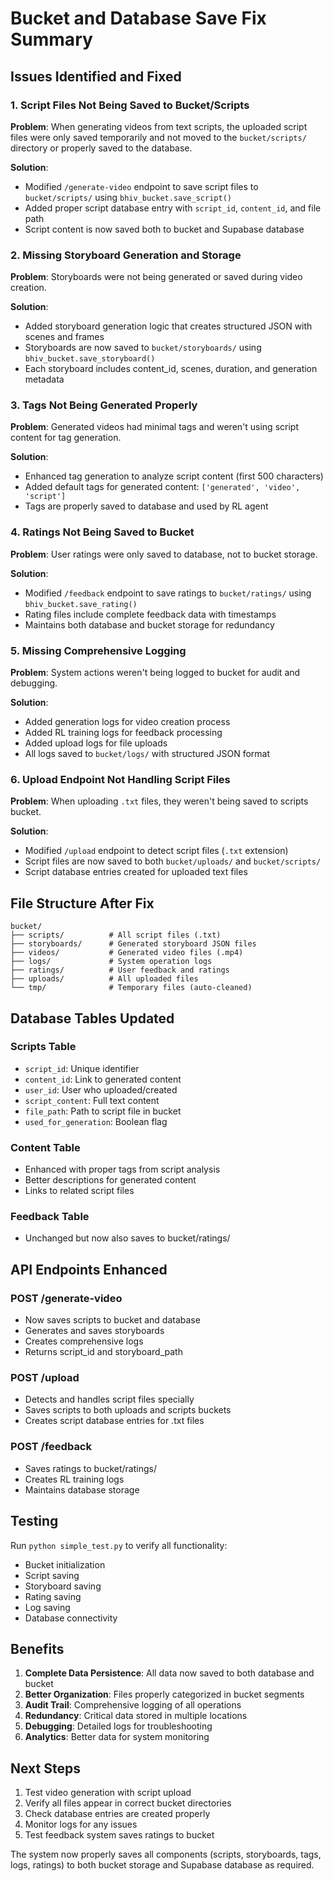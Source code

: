 # Bucket and Database Save Fix Summary

## Issues Identified and Fixed

### 1. Script Files Not Being Saved to Bucket/Scripts
**Problem**: When generating videos from text scripts, the uploaded script files were only saved temporarily and not moved to the `bucket/scripts/` directory or properly saved to the database.

**Solution**: 
- Modified `/generate-video` endpoint to save script files to `bucket/scripts/` using `bhiv_bucket.save_script()`
- Added proper script database entry with `script_id`, `content_id`, and file path
- Script content is now saved both to bucket and Supabase database

### 2. Missing Storyboard Generation and Storage
**Problem**: Storyboards were not being generated or saved during video creation.

**Solution**:
- Added storyboard generation logic that creates structured JSON with scenes and frames
- Storyboards are now saved to `bucket/storyboards/` using `bhiv_bucket.save_storyboard()`
- Each storyboard includes content_id, scenes, duration, and generation metadata

### 3. Tags Not Being Generated Properly
**Problem**: Generated videos had minimal tags and weren't using script content for tag generation.

**Solution**:
- Enhanced tag generation to analyze script content (first 500 characters)
- Added default tags for generated content: `['generated', 'video', 'script']`
- Tags are properly saved to database and used by RL agent

### 4. Ratings Not Being Saved to Bucket
**Problem**: User ratings were only saved to database, not to bucket storage.

**Solution**:
- Modified `/feedback` endpoint to save ratings to `bucket/ratings/` using `bhiv_bucket.save_rating()`
- Rating files include complete feedback data with timestamps
- Maintains both database and bucket storage for redundancy

### 5. Missing Comprehensive Logging
**Problem**: System actions weren't being logged to bucket for audit and debugging.

**Solution**:
- Added generation logs for video creation process
- Added RL training logs for feedback processing
- Added upload logs for file uploads
- All logs saved to `bucket/logs/` with structured JSON format

### 6. Upload Endpoint Not Handling Script Files
**Problem**: When uploading `.txt` files, they weren't being saved to scripts bucket.

**Solution**:
- Modified `/upload` endpoint to detect script files (`.txt` extension)
- Script files are now saved to both `bucket/uploads/` and `bucket/scripts/`
- Script database entries created for uploaded text files

## File Structure After Fix

```
bucket/
├── scripts/          # All script files (.txt)
├── storyboards/      # Generated storyboard JSON files
├── videos/           # Generated video files (.mp4)
├── logs/             # System operation logs
├── ratings/          # User feedback and ratings
├── uploads/          # All uploaded files
└── tmp/              # Temporary files (auto-cleaned)
```

## Database Tables Updated

### Scripts Table
- `script_id`: Unique identifier
- `content_id`: Link to generated content
- `user_id`: User who uploaded/created
- `script_content`: Full text content
- `file_path`: Path to script file in bucket
- `used_for_generation`: Boolean flag

### Content Table
- Enhanced with proper tags from script analysis
- Better descriptions for generated content
- Links to related script files

### Feedback Table
- Unchanged but now also saves to bucket/ratings/

## API Endpoints Enhanced

### POST /generate-video
- Now saves scripts to bucket and database
- Generates and saves storyboards
- Creates comprehensive logs
- Returns script_id and storyboard_path

### POST /upload
- Detects and handles script files specially
- Saves scripts to both uploads and scripts buckets
- Creates script database entries for .txt files

### POST /feedback
- Saves ratings to bucket/ratings/
- Creates RL training logs
- Maintains database storage

## Testing

Run `python simple_test.py` to verify all functionality:
- Bucket initialization
- Script saving
- Storyboard saving  
- Rating saving
- Log saving
- Database connectivity

## Benefits

1. **Complete Data Persistence**: All data now saved to both database and bucket
2. **Better Organization**: Files properly categorized in bucket segments
3. **Audit Trail**: Comprehensive logging of all operations
4. **Redundancy**: Critical data stored in multiple locations
5. **Debugging**: Detailed logs for troubleshooting
6. **Analytics**: Better data for system monitoring

## Next Steps

1. Test video generation with script upload
2. Verify all files appear in correct bucket directories
3. Check database entries are created properly
4. Monitor logs for any issues
5. Test feedback system saves ratings to bucket

The system now properly saves all components (scripts, storyboards, tags, logs, ratings) to both bucket storage and Supabase database as required.